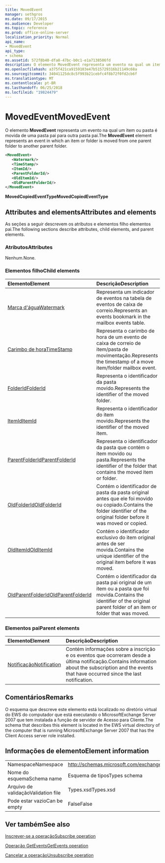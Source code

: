 ```yaml
---
title: MovedEvent
manager: sethgros
ms.date: 09/17/2015
ms.audience: Developer
ms.topic: reference
ms.prod: office-online-server
localization_priority: Normal
api_name:
- MovedEvent
api_type:
- schema
ms.assetid: 572f8b40-dfa8-47bc-b0c1-e1a7138506fd
description: O elemento MovedEvent representa um evento na qual um item ou pasta é movida de uma pasta pai para outra pasta pai.
ms.openlocfilehash: a375f421ca9159103e47b515729316b21149c68a
ms.sourcegitcommit: 34041125dc8c5f993b21cebfc4f8b72f0fd2cb6f
ms.translationtype: MT
ms.contentlocale: pt-BR
ms.lasthandoff: 06/25/2018
ms.locfileid: "19824479"
---
```

# <a name="movedevent"></a><span data-ttu-id="8b17e-103">MovedEvent</span><span class="sxs-lookup"><span data-stu-id="8b17e-103">MovedEvent</span></span>

<span data-ttu-id="8b17e-104">O elemento **MovedEvent** representa um evento na qual um item ou pasta é movida de uma pasta pai para outra pasta pai.</span><span class="sxs-lookup"><span data-stu-id="8b17e-104">The **MovedEvent** element represents an event in which an item or folder is moved from one parent folder to another parent folder.</span></span> 
  
```xml
<MovedEvent>
   <Watermark/>
   <TimeStamp/>
   <ItemId/>
   <ParentFolderId/>
   <OldItemId/>
   <OldParentFolderId/>
</MovedEvent>
```

 <span data-ttu-id="8b17e-105">**MovedCopiedEventType**</span><span class="sxs-lookup"><span data-stu-id="8b17e-105">**MovedCopiedEventType**</span></span>
## <a name="attributes-and-elements"></a><span data-ttu-id="8b17e-106">Attributes and elements</span><span class="sxs-lookup"><span data-stu-id="8b17e-106">Attributes and elements</span></span>

<span data-ttu-id="8b17e-107">As seções a seguir descrevem os atributos e elementos filho elementos pai.</span><span class="sxs-lookup"><span data-stu-id="8b17e-107">The following sections describe attributes, child elements, and parent elements.</span></span>
  
### <a name="attributes"></a><span data-ttu-id="8b17e-108">Atributos</span><span class="sxs-lookup"><span data-stu-id="8b17e-108">Attributes</span></span>

<span data-ttu-id="8b17e-109">Nenhum.</span><span class="sxs-lookup"><span data-stu-id="8b17e-109">None.</span></span>
  
### <a name="child-elements"></a><span data-ttu-id="8b17e-110">Elementos filho</span><span class="sxs-lookup"><span data-stu-id="8b17e-110">Child elements</span></span>

|<span data-ttu-id="8b17e-111">**Elemento**</span><span class="sxs-lookup"><span data-stu-id="8b17e-111">**Element**</span></span>|<span data-ttu-id="8b17e-112">**Descrição**</span><span class="sxs-lookup"><span data-stu-id="8b17e-112">**Description**</span></span>|
|:-----|:-----|
|[<span data-ttu-id="8b17e-113">Marca d'água</span><span class="sxs-lookup"><span data-stu-id="8b17e-113">Watermark</span></span>](watermark.md) <br/> |<span data-ttu-id="8b17e-114">Representa um indicador de eventos na tabela de eventos de caixa de correio.</span><span class="sxs-lookup"><span data-stu-id="8b17e-114">Represents an events bookmark in the mailbox events table.</span></span>  <br/> |
|[<span data-ttu-id="8b17e-115">Carimbo de hora</span><span class="sxs-lookup"><span data-stu-id="8b17e-115">TimeStamp</span></span>](timestamp.md) <br/> |<span data-ttu-id="8b17e-116">Representa o carimbo de hora de um evento de caixa de correio de item/pasta de movimentação.</span><span class="sxs-lookup"><span data-stu-id="8b17e-116">Represents the timestamp of a move item/folder mailbox event.</span></span>  <br/> |
|[<span data-ttu-id="8b17e-117">FolderId</span><span class="sxs-lookup"><span data-stu-id="8b17e-117">FolderId</span></span>](folderid.md) <br/> |<span data-ttu-id="8b17e-118">Representa o identificador da pasta movido.</span><span class="sxs-lookup"><span data-stu-id="8b17e-118">Represents the identifier of the moved folder.</span></span>  <br/> |
|[<span data-ttu-id="8b17e-119">ItemId</span><span class="sxs-lookup"><span data-stu-id="8b17e-119">ItemId</span></span>](itemid.md) <br/> |<span data-ttu-id="8b17e-120">Representa o identificador do item movido.</span><span class="sxs-lookup"><span data-stu-id="8b17e-120">Represents the identifier of the moved item.</span></span>  <br/> |
|[<span data-ttu-id="8b17e-121">ParentFolderId</span><span class="sxs-lookup"><span data-stu-id="8b17e-121">ParentFolderId</span></span>](parentfolderid.md) <br/> |<span data-ttu-id="8b17e-122">Representa o identificador da pasta que contém o item movido ou pasta.</span><span class="sxs-lookup"><span data-stu-id="8b17e-122">Represents the identifier of the folder that contains the moved item or folder.</span></span>  <br/> |
|[<span data-ttu-id="8b17e-123">OldFolderId</span><span class="sxs-lookup"><span data-stu-id="8b17e-123">OldFolderId</span></span>](oldfolderid.md) <br/> |<span data-ttu-id="8b17e-124">Contém o identificador de pasta da pasta original antes que ele foi movido ou copiado.</span><span class="sxs-lookup"><span data-stu-id="8b17e-124">Contains the folder identifier of the original folder before it was moved or copied.</span></span>  <br/> |
|[<span data-ttu-id="8b17e-125">OldItemId</span><span class="sxs-lookup"><span data-stu-id="8b17e-125">OldItemId</span></span>](olditemid.md) <br/> |<span data-ttu-id="8b17e-126">Contém o identificador exclusivo do item original antes de ser movida.</span><span class="sxs-lookup"><span data-stu-id="8b17e-126">Contains the unique identifier of the original item before it was moved.</span></span>  <br/> |
|[<span data-ttu-id="8b17e-127">OldParentFolderId</span><span class="sxs-lookup"><span data-stu-id="8b17e-127">OldParentFolderId</span></span>](oldparentfolderid.md) <br/> |<span data-ttu-id="8b17e-128">Contém o identificador da pasta pai original de um item ou a pasta que foi movida.</span><span class="sxs-lookup"><span data-stu-id="8b17e-128">Contains the identifier of the original parent folder of an item or folder that was moved.</span></span>  <br/> |
   
### <a name="parent-elements"></a><span data-ttu-id="8b17e-129">Elementos pai</span><span class="sxs-lookup"><span data-stu-id="8b17e-129">Parent elements</span></span>

|<span data-ttu-id="8b17e-130">**Elemento**</span><span class="sxs-lookup"><span data-stu-id="8b17e-130">**Element**</span></span>|<span data-ttu-id="8b17e-131">**Descrição**</span><span class="sxs-lookup"><span data-stu-id="8b17e-131">**Description**</span></span>|
|:-----|:-----|
|[<span data-ttu-id="8b17e-132">Notificação</span><span class="sxs-lookup"><span data-stu-id="8b17e-132">Notification</span></span>](notification-ex15websvcsotherref.md) <br/> |<span data-ttu-id="8b17e-133">Contém informações sobre a inscrição e os eventos que ocorreram desde a última notificação.</span><span class="sxs-lookup"><span data-stu-id="8b17e-133">Contains information about the subscription and the events that have occurred since the last notification.</span></span>  <br/> |
   
## <a name="remarks"></a><span data-ttu-id="8b17e-134">Comentários</span><span class="sxs-lookup"><span data-stu-id="8b17e-134">Remarks</span></span>

<span data-ttu-id="8b17e-135">O esquema que descreve este elemento está localizado no diretório virtual do EWS do computador que está executando o MicrosoftExchange Server 2007 que tem instalada a função de servidor de Acesso para Cliente.</span><span class="sxs-lookup"><span data-stu-id="8b17e-135">The schema that describes this element is located in the EWS virtual directory of the computer that is running MicrosoftExchange Server 2007 that has the Client Access server role installed.</span></span>
  
## <a name="element-information"></a><span data-ttu-id="8b17e-136">Informações de elemento</span><span class="sxs-lookup"><span data-stu-id="8b17e-136">Element information</span></span>

|||
|:-----|:-----|
|<span data-ttu-id="8b17e-137">Namespace</span><span class="sxs-lookup"><span data-stu-id="8b17e-137">Namespace</span></span>  <br/> |http://schemas.microsoft.com/exchange/services/2006/types  <br/> |
|<span data-ttu-id="8b17e-138">Nome do esquema</span><span class="sxs-lookup"><span data-stu-id="8b17e-138">Schema name</span></span>  <br/> |<span data-ttu-id="8b17e-139">Esquema de tipos</span><span class="sxs-lookup"><span data-stu-id="8b17e-139">Types schema</span></span>  <br/> |
|<span data-ttu-id="8b17e-140">Arquivo de validação</span><span class="sxs-lookup"><span data-stu-id="8b17e-140">Validation file</span></span>  <br/> |<span data-ttu-id="8b17e-141">Types.xsd</span><span class="sxs-lookup"><span data-stu-id="8b17e-141">Types.xsd</span></span>  <br/> |
|<span data-ttu-id="8b17e-142">Pode estar vazio</span><span class="sxs-lookup"><span data-stu-id="8b17e-142">Can be empty</span></span>  <br/> |<span data-ttu-id="8b17e-143">False</span><span class="sxs-lookup"><span data-stu-id="8b17e-143">False</span></span>  <br/> |
   
## <a name="see-also"></a><span data-ttu-id="8b17e-144">Ver também</span><span class="sxs-lookup"><span data-stu-id="8b17e-144">See also</span></span>



[<span data-ttu-id="8b17e-145">Inscrever-se a operação</span><span class="sxs-lookup"><span data-stu-id="8b17e-145">Subscribe operation</span></span>](subscribe-operation.md)
  
[<span data-ttu-id="8b17e-146">Operação GetEvents</span><span class="sxs-lookup"><span data-stu-id="8b17e-146">GetEvents operation</span></span>](getevents-operation.md)
  
[<span data-ttu-id="8b17e-147">Cancelar a operação</span><span class="sxs-lookup"><span data-stu-id="8b17e-147">Unsubscribe operation</span></span>](unsubscribe-operation.md)


